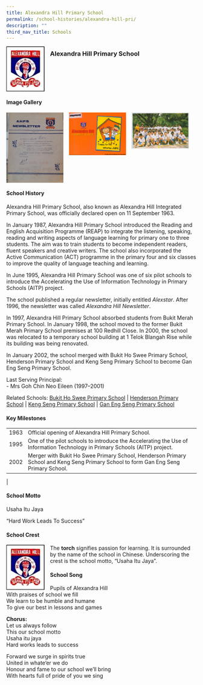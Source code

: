 ```yaml
---
title: Alexandra Hill Primary School
permalink: /school-histories/alexandra-hill-pri/
description: ""
third_nav_title: Schools
---
```

<img src="/images/alexandrahillpri1.png" style="width:20%;margin-right:15px;" align = "left">

### **Alexandra Hill Primary School**

<br clear="left">

#### **Image Gallery**
<p><a href="https://staging.d1yxymztqoj7qn.amplifyapp.com/images/alexandrahillpri2.jpg">  
<img src="/images/alexandrahillpri2.jpg" style="width:30%;margin-right:15px;" align = "left">
</a></p>

<p><a href="https://staging.d1yxymztqoj7qn.amplifyapp.com/images/alexandrahillpri3.jpg">  
<img src="/images/alexandrahillpri3.jpg" style="width:30%;margin-right:15px;" align = "left">
</a></p>

<p><a href="https://staging.d1yxymztqoj7qn.amplifyapp.com/images/alexandrahillpri4.jpg">  
<img src="/images/alexandrahillpri4.jpg" style="width:30%;margin-right:15px;" align = "left">
</a></p>

<br clear="left">

#### **School History**
Alexandra Hill Primary School, also known as Alexandra Hill Integrated Primary School, was officially declared open on 11 September 1963.

In January 1987, Alexandra Hill Primary School introduced the Reading and English Acquisition Programme (REAP) to integrate the listening, speaking, reading and writing aspects of language learning for primary one to three students. The aim was to train students to become independent readers, fluent speakers and creative writers. The school also incorporated the Active Communication (ACT) programme in the primary four and six classes to improve the quality of language teaching and learning.

In June 1995, Alexandra Hill Primary School was one of six pilot schools to introduce the Accelerating the Use of Information Technology in Primary Schools (AITP) project.

The school published a regular newsletter, initially entitled _Alexstar_. After 1996, the newsletter was called _Alexandra Hill Newsletter_.

In 1997, Alexandra Hill Primary School absorbed students from Bukit Merah Primary School. In January 1998, the school moved to the former Bukit Merah Primary School premises at 100 Redhill Close. In 2000, the school was relocated to a temporary school building at 1 Telok Blangah Rise while its building was being renovated.

In January 2002, the school merged with Bukit Ho Swee Primary School, Henderson Primary School and Keng Seng Primary School to become Gan Eng Seng Primary School.

Last Serving Principal:<br>
\- Mrs Goh Chin Neo Eileen (1997–2001) 

Related Schools: [Bukit Ho Swee Primary School](https://staging.d1yxymztqoj7qn.amplifyapp.com/school-histories/bukit-ho-swee-pri/) \| [Henderson Primary School](https://staging.d1yxymztqoj7qn.amplifyapp.com/school-histories/henderson-pri/) \| [Keng Seng Primary School](https://staging.d1yxymztqoj7qn.amplifyapp.com/school-histories/keng-seng-pri/) \| [Gan Eng Seng Primary School](https://staging.d1yxymztqoj7qn.amplifyapp.com/school-histories/gan-eng-seng-pri/)

#### **Key Milestones**

|  |  |
|:---:|---|
| 1963 | Official opening of Alexandra Hill Primary School. |
| 1995 | One of the pilot schools to introduce the Accelerating the Use of Information Technology in Primary Schools (AITP) project. |
| 2002 | Merger with Bukit Ho Swee Primary School, Henderson Primary School and Keng Seng Primary School to form Gan Eng Seng Primary School. |
|

#### **School Motto**
Usaha Itu Jaya

“Hard Work Leads To Success”

#### **School Crest**
<img src="/images/alexandrahillpri1.png" style="width:20%;margin-right:15px;" align = "left">

The **torch** signifies passion for learning. It is surrounded by the name of the school in Chinese. Underscoring the crest is the school motto, “Usaha Itu Jaya”.

#### **School Song**
Pupils of Alexandra Hill<br>
With praises of school we fill<br>
We learn to be humble and humane<br>
To give our best in lessons and games

**Chorus:**<br>
Let us always follow<br>
This our school motto<br>
Usaha itu jaya<br>
Hard works leads to success

Forward we surge in spirits true<br>
United in whate’er we do<br>
Honour and fame to our school we’ll bring<br>
With hearts full of pride of you we sing